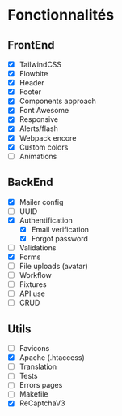 # Fonctionnalités

## FrontEnd
- [x] TailwindCSS
- [x] Flowbite
- [x] Header
- [x] Footer
- [x] Components approach
- [x] Font Awesome
- [x] Responsive
- [x] Alerts/flash
- [x] Webpack encore
- [x] Custom colors
- [ ] Animations

## BackEnd

- [x] Mailer config
- [ ] UUID
- [x] Authentification
  - [x] Email verification
  - [x] Forgot password
- [ ] Validations
- [x] Forms
- [ ] File uploads (avatar)
- [ ] Workflow
- [ ] Fixtures
- [ ] API use
- [ ] CRUD

## Utils
- [ ] Favicons
- [x] Apache (.htaccess)
- [ ] Translation
- [ ] Tests
- [ ] Errors pages
- [ ] Makefile
- [x] ReCaptchaV3